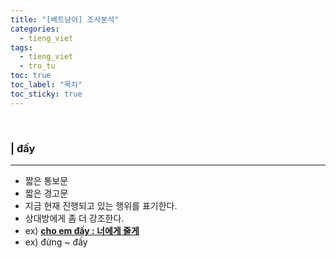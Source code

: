 ```yaml
---
title: "[베트남어] 조사분석"
categories:
  - tieng_viet
tags:
  - tieng_viet
  - tro_tu
toc: true
toc_label: "목차"
toc_sticky: true
---
```


<br>

### | đấy
---
- 짧은 통보문
- 짧은 경고문
- 지금 현재 진행되고 있는 행위를 표기한다.
- 상대방에게 좀 더 강조한다.
- ex) __<u>cho em đấy : 너에게 줄게</u>__  
- ex) đừng ~ đấy
<br>



